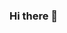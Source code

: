 ### Hi there 👋

<!--
**jmartowicz/jmartowicz** is a ✨ _special_ ✨ repository because its `README.md` (this file) appears on your GitHub profile.

Here are some ideas to get you started:

- 🔭 I’m currently working on doing well in my classes ...
- 🌱 I’m currently learning **economics**, *networking*, and **interface design **...
- 👯 I’m looking to collaborate on *interface design*, /*working on cars/*...
- ⚡ Fun fact: ...
-->
